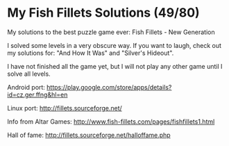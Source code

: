 My Fish Fillets Solutions (49/80)
======================

My solutions to the best puzzle game ever: Fish Fillets - New Generation

I solved some levels in a very obscure way. If you want to laugh, check out my
solutions for: "And How It Was" and "Silver's Hideout".

I have not finished all the game yet, but I will not play any other game until
I solve all levels.

Android port:
https://play.google.com/store/apps/details?id=cz.ger.ffng&hl=en

Linux port:
http://fillets.sourceforge.net/

Info from Altar Games:
http://www.fish-fillets.com/pages/fishfillets1.html

Hall of fame:
http://fillets.sourceforge.net/halloffame.php
